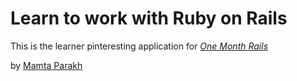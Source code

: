 # Learn to work with Ruby on Rails

This is the learner pinteresting application for 
[*One Month Rails*](http://onemonthrails.com)

by [Mamta Parakh](http://about.me/mamtaparakh)